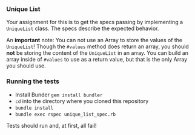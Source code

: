 ### Unique List

Your assignment for this is to get the specs passing by implementing a `UniqueList` class. The specs describe the expected behavior.

An **important** note: You can not use an Array to store the values of the `UniqueList`! Though the `#values` method does return an array, you should **not** be storing the content of the `UniqueList` in an array. You can build an array inside of `#values` to use as a return value, but that is the only Array you should use.

### Running the tests
- Install Bunder `gem install bundler`
- `cd` into the directory where you cloned this repository
- `bundle install`
- `bundle exec rspec unique_list_spec.rb`

Tests should run and, at first, all fail!
